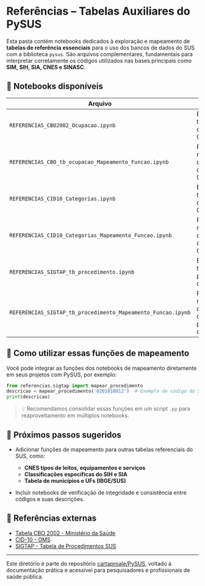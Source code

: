# Referências – Tabelas Auxiliares do PySUS

Esta pasta contém notebooks dedicados à exploração e mapeamento de **tabelas de referência essenciais** para o uso dos bancos de dados do SUS com a biblioteca `pysus`. São arquivos complementares, fundamentais para interpretar corretamente os códigos utilizados nas bases principais como **SIM, SIH, SIA, CNES e SINASC**.

## 📁 Notebooks disponíveis

| Arquivo | Descrição |
|--------|-----------|
| `REFERENCIAS_CBO2002_Ocupacao.ipynb` | Exploração da tabela de ocupações da CBO 2002 |
| `REFERENCIAS_CBO_tb_ocupacao_Mapeamento_Funcao.ipynb` | Função para mapear código → descrição da CBO |
| `REFERENCIAS_CID10_Categorias.ipynb` | Exploração da tabela de categorias da CID-10 |
| `REFERENCIAS_CID10_Categorias_Mapeamento_Funcao.ipynb` | Função para mapear código → descrição da CID-10 |
| `REFERENCIAS_SIGTAP_tb_procedimento.ipynb` | Exploração da tabela de procedimentos do SIGTAP |
| `REFERENCIAS_SIGTAP_tb_procedimento_Mapeamento_Funcao.ipynb` | Função para mapear código → descrição dos procedimentos do SUS |

## 🔄 Como utilizar essas funções de mapeamento

Você pode integrar as funções dos notebooks de mapeamento diretamente em seus projetos com PySUS, por exemplo:

```python
from referencias.sigtap import mapear_procedimento
descricao = mapear_procedimento('0201010012')  # Exemplo de código do SIGTAP
print(descricao)
```

> 💡 Recomendamos consolidar essas funções em um script `.py` para reaproveitamento em múltiplos notebooks.

## 🧩 Próximos passos sugeridos

- Adicionar funções de mapeamento para outras tabelas referenciais do SUS, como:
  - **CNES tipos de leitos, equipamentos e serviços**
  - **Classificações específicas do SIH e SIA**
  - **Tabela de municípios e UFs (IBGE/SUS)**

- Incluir notebooks de verificação de integridade e consistência entre códigos e suas descrições.

## 🔗 Referências externas

- [Tabela CBO 2002 - Ministério da Saúde](https://www.gov.br/trabalho-e-emprego/pt-br/assuntos/emprego/cbo)
- [CID-10 - OMS](https://www.who.int/classifications/classification-of-diseases)
- [SIGTAP - Tabela de Procedimentos SUS](http://sigtap.datasus.gov.br)

---

Este diretório é parte do repositório [cartaproale/PySUS](https://github.com/cartaproale/PySUS), voltado à documentação prática e acessível para pesquisadores e profissionais de saúde pública.